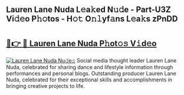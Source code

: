 ## Lauren Lane Nuda L𝚎a𝚔ed N𝚞𝚍e - Part-U3Z Vi𝚍𝚎o P𝚑𝚘tos - H𝚘𝚝 O𝚗𝚕yf𝚊ns L𝚎a𝚔s zPnDD

# <h2><a href="http://kfac013.oniu.top/?m=Lauren+Lane+Nuda">🔗👉 🔴 Lauren Lane Nuda P𝚑ot𝚘𝚜 V𝚒d𝚎o</a></h2>

[![Lauren Lane Nuda Nu𝚍e𝚜](https://i.imgur.com/0qMVB7G.gif)](http://kfac013.oniu.top/?m=Lauren+Lane+Nuda)
Social media thought leader Lauren Lane Nuda, celebrated for sharing dance and lifestyle information through performances and personal blogs. Outstanding producer Lauren Lane Nuda, celebrated for their exceptional skills and accomplishments in bringing creative projects to life.  
